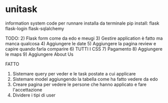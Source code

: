 # unitask
information system code
per runnare installa da terminale pip install:
flask 
flask-login 
flask-sqlalchemy

TODO:
2) Flask form come da edo e meugi
3) Gestire application è fatto ma manca qualcosa
4) Aggiungere le date
5) Aggiungere la pagina review e capire quando farla comparire
6) TUTTI I CSS
7) Pagamento
8) Aggiungere le maps
9) Aggiungere About Us 


FATTO 
1) Sistemare query per veder e le task postate a cui applicare
2) Sistemare model aggiungendo la tabella come ha fatto vedere da edo
3) Creare pagina per vedere le persone che hanno applicato e fare l'accettazione
4) Dividere i tipi di user


